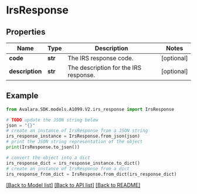 # IrsResponse


## Properties

Name | Type | Description | Notes
------------ | ------------- | ------------- | -------------
**code** | **str** | The IRS response code. | [optional] 
**description** | **str** | The description for the IRS response. | [optional] 

## Example

```python
from Avalara.SDK.models.A1099.V2.irs_response import IrsResponse

# TODO update the JSON string below
json = "{}"
# create an instance of IrsResponse from a JSON string
irs_response_instance = IrsResponse.from_json(json)
# print the JSON string representation of the object
print(IrsResponse.to_json())

# convert the object into a dict
irs_response_dict = irs_response_instance.to_dict()
# create an instance of IrsResponse from a dict
irs_response_from_dict = IrsResponse.from_dict(irs_response_dict)
```
[[Back to Model list]](../README.md#documentation-for-models) [[Back to API list]](../README.md#documentation-for-api-endpoints) [[Back to README]](../README.md)


